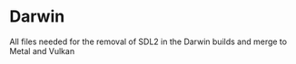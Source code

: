 # Darwin

All files needed for the removal of SDL2 in the Darwin builds and merge to Metal and Vulkan
